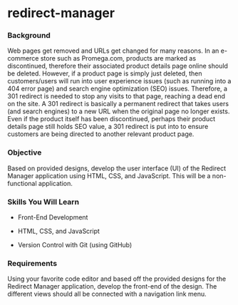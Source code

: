 # redirect-manager

### Background

Web pages get removed and URLs get changed for many reasons. In an e-commerce store such as Promega.com, products are marked as discontinued, therefore their associated product details page online should be deleted. However, if a product page is simply just deleted, then customers/users will run into user experience issues (such as running into a 404 error page) and search engine optimization (SEO) issues. Therefore, a 301 redirect is needed to stop any visits to that page, reaching a dead end on the site. A 301 redirect is basically a permanent redirect that takes users (and search engines) to a new URL when the original page no longer exists. Even if the product itself has been discontinued, perhaps their product details page still holds SEO value, a 301 redirect is put into to ensure customers are being directed to another relevant product page. 

### Objective 

Based on provided designs, develop the user interface (UI) of the Redirect Manager application using HTML, CSS, and JavaScript. This will be a non-functional application. 

### Skills You Will Learn

- Front-End Development 

- HTML, CSS, and JavaScript 

- Version Control with Git (using GitHub) 

### Requirements 

Using your favorite code editor and based off the provided designs for the Redirect Manager application, develop the front-end of the design. The different views should all be connected with a navigation link menu.  
